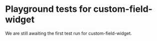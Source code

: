 # Playground tests for custom-field-widget
We are still awaiting the first test run for custom-field-widget.
